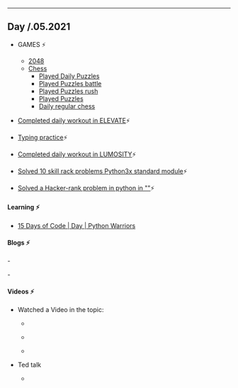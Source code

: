 ---

## Day /.05.2021 ##

- GAMES ⚡
  - [2048]()
  - [Chess](www.chess.com)
    - [Played Daily Puzzles]()
    - [Played Puzzles battle]()
    - [Played Puzzles rush]()
    - [Played Puzzles]()
    - [Daily regular chess]()

- [Completed daily workout in ELEVATE]()⚡

- [Typing practice]()⚡

- [Completed daily workout in LUMOSITY]()⚡

- [Solved 10 skill rack problems Python3x standard module]()⚡

- [Solved a Hacker-rank problem in python in ""]()⚡

#### Learning ⚡ ####

- [15 Days of Code | Day  | Python Warriors]()

#### Blogs ⚡ #### 

-[]()

-[]()

#### Videos ⚡ ####

- Watched a Video in the topic:
    - []()

    - []()

    - []()
    
- Ted talk
    
    - []()